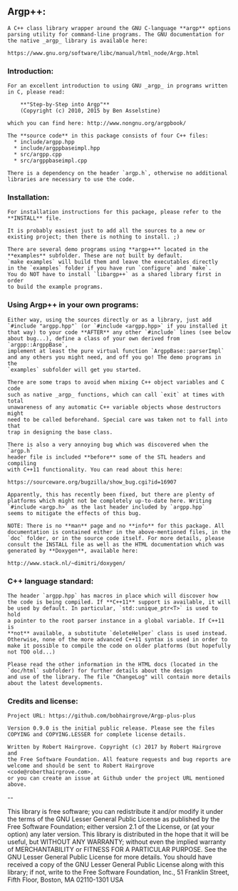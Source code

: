 ## Argp++:

    A C++ class library wrapper around the GNU C-language **argp** options 
    parsing utility for command-line programs. The GNU documentation for 
    the native _argp_ library is available here:

    https://www.gnu.org/software/libc/manual/html_node/Argp.html

### Introduction:

    For an excellent introduction to using GNU _argp_ in programs written
    in C, please read:
    
        **"Step-by-Step into Argp"**
        (Copyright (c) 2010, 2015 by Ben Asselstine) 

    which you can find here: http://www.nongnu.org/argpbook/

    The **source code** in this package consists of four C++ files:
      * include/argpp.hpp
      * include/argppbaseimpl.hpp
      * src/argpp.cpp
      * src/argppbaseimpl.cpp

    There is a dependency on the header `argp.h`, otherwise no additional
    libraries are necessary to use the code.
    
### Installation:

    For installation instructions for this package, please refer to the 
    **INSTALL** file.
    
    It is probably easiest just to add all the sources to a new or
    existing project; then there is nothing to install. ;)
    
    There are several demo programs using **argp++** located in the
    **examples** subfolder. These are not built by default.
    `make examples` will build them and leave the executables directly
    in the `examples` folder if you have run `configure` and `make`.
    You do NOT have to install `libargp++` as a shared library first in order
    to build the example programs.

### Using Argp++ in your own programs:

    Either way, using the sources directly or as a library, just add 
    `#include "argpp.hpp"` (or `#include <argpp.hpp>` if you installed it 
    that way) to your code **AFTER** any other `#include` lines (see below 
    about bug...), define a class of your own derived from `argpp::ArgppBase`, 
    implement at least the pure virtual function `ArgppBase::parserImpl` 
    and any others you might need, and off you go! The demo programs in the
    `examples` subfolder will get you started.
    
    There are some traps to avoid when mixing C++ object variables and C code 
    such as native _argp_ functions, which can call `exit` at times with total 
    unawareness of any automatic C++ variable objects whose destructors might 
    need to be called beforehand. Special care was taken not to fall into that
    trap in designing the base class.
    
    There is also a very annoying bug which was discovered when the `argp.h`
    header file is included **before** some of the STL headers and compiling
    with C++11 functionality. You can read about this here:
    
    https://sourceware.org/bugzilla/show_bug.cgi?id=16907
    
    Apparently, this has recently been fixed, but there are plenty of
    platforms which might not be completely up-to-date here. Writing
    `#include <argp.h>` as the last header included by `argpp.hpp`
    seems to mitigate the effects of this bug.

    NOTE: There is no **man** page and no **info** for this package. All 
    documentation is contained either in the above-mentioned files, in the
    `doc` folder, or in the source code itself. For more details, please 
    consult the INSTALL file as well as the HTML documentation which was 
    generated by **Doxygen**, available here:

    http://www.stack.nl/~dimitri/doxygen/

### C++ language standard:

    The header `argpp.hpp` has macros in place which will discover how 
    the code is being compiled. If **C++11** support is available, it will 
    be used by default. In particular, `std::unique_ptr<T>` is used to hold
    a pointer to the root parser instance in a global variable. If C++11 is
    **not** available, a substitute `deleteHelper` class is used instead. 
    Otherwise, none of the more advanced C++11 syntax is used in order to
    make it possible to compile the code on older platforms (but hopefully
    not TOO old...)
    
    Please read the other information in the HTML docs (located in the 
    `doc/html` subfolder) for further details about the design
    and use of the library. The file "ChangeLog" will contain more details 
    about the latest developments.

### Credits and license:

    Project URL: https://github.com/bobhairgrove/Argp-plus-plus
    
    Version 0.9.0 is the initial public release. Please see the files
    COPYING and COPYING.LESSER for complete license details.

    Written by Robert Hairgrove. Copyright (c) 2017 by Robert Hairgrove and
    the Free Software Foundation. All feature requests and bug reports are
    welcome and should be sent to Robert Hairgrove <code@roberthairgrove.com>,
    or you can create an issue at Github under the project URL mentioned above.

--

This library is free software; you can redistribute it and/or modify it 
under the terms of the GNU Lesser General Public License as published by 
the Free Software Foundation; either version 2.1 of the License, or 
(at your option) any later version. This library is distributed in the 
hope that it will be useful, but WITHOUT ANY WARRANTY; without even the 
implied warranty of MERCHANTABILITY or FITNESS FOR A PARTICULAR PURPOSE.
See the GNU Lesser General Public License for more details. You should 
have received a copy of the GNU Lesser General Public License along with 
this library; if not, write to the Free Software Foundation, Inc., 
51 Franklin Street, Fifth Floor, Boston, MA  02110-1301  USA

